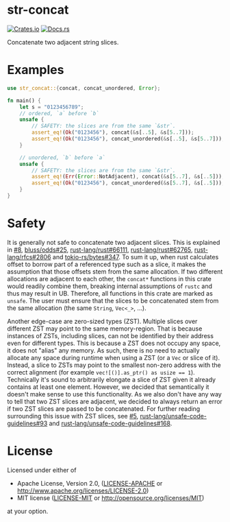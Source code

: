 # str-concat

[![Crates.io](https://img.shields.io/crates/v/str-concat.svg)](https://crates.io/crates/str-concat)
[![Docs.rs](https://docs.rs/str-concat/badge.svg)](https://docs.rs/str-concat/)

Concatenate two adjacent string slices.

# Examples

```rust
use str_concat::{concat, concat_unordered, Error};

fn main() {
    let s = "0123456789";
    // ordered, `a` before `b`
    unsafe {
        // SAFETY: the slices are from the same `&str`.
        assert_eq!(Ok("0123456"), concat(&s[..5], &s[5..7]));
        assert_eq!(Ok("0123456"), concat_unordered(&s[..5], &s[5..7]));
    }

    // unordered, `b` before `a`
    unsafe {
        // SAFETY: the slices are from the same `&str`.
        assert_eq!(Err(Error::NotAdjacent), concat(&s[5..7], &s[..5]));
        assert_eq!(Ok("0123456"), concat_unordered(&s[5..7], &s[..5]));
    }
}
```

# Safety

It is generally not safe to concatenate two adjacent slices.
This is explained in [#8], [bluss/odds#25], [rust-lang/rust#66111], [rust-lang/rust#62765], [rust-lang/rfcs#2806] and [tokio-rs/bytes#347].
To sum it up, when rust calculates offset to borrow part of a referenced type such as a slice, it makes the assumption that those offsets stem from the same allocation.
If two different allocations are adjacent to each other, the `concat*` functions in this crate would readily combine them, breaking internal assumptions of `rustc` and thus may result in UB.
Therefore, all functions in this crate are marked as `unsafe`.
The user must ensure that the slices to be concatenated stem from the same allocation (the same `String`, `Vec<_>`, …).

Another edge-case are zero-sized types (ZST).
Multiple slices over different ZST may point to the same memory-region.
That is because instances of ZSTs, including slices, can not be identified by their address even for different types.
This is because a ZST does not occupy any space, it does not "alias" any memory.
As such, there is no need to actually allocate any space during runtime when using a ZST (or a `Vec` or slice of it).
Instead, a slice to ZSTs may point to the smallest non-zero address with the correct alignment (for example `vec![()].as_ptr() as usize == 1`).
Technically it's sound to arbitrarily elongate a slice of ZST given it already contains at least one element.
However, we decided that semantically it doesn't make sense to use this functionality.
As we also don't have any way to tell that two ZST slices are adjacent, we decided to always return an error if two ZST slices are passed to be concatenated.
For further reading surrounding this issue with ZST slices, see [#5], [rust-lang/unsafe-code-guidelines#93] and [rust-lang/unsafe-code-guidelines#168].

[#8]: https://github.com/oberien/str-concat/issues/8
[rust-lang/rfcs#2806]: https://github.com/rust-lang/rfcs/pull/2806
[tokio-rs/bytes#347]: https://github.com/tokio-rs/bytes/issues/347
[rust-lang/rust#66111]: https://github.com/rust-lang/rust/pull/66111
[bluss/odds#25]: https://github.com/bluss/odds/issues/25
[rust-lang/rust#62765]: https://github.com/rust-lang/rust/issues/62765
[#5]: https://github.com/oberien/str-concat/issues/5
[rust-lang/unsafe-code-guidelines#93]: https://github.com/rust-lang/unsafe-code-guidelines/issues/93#issuecomment-512178989
[rust-lang/unsafe-code-guidelines#168]: https://github.com/rust-lang/unsafe-code-guidelines/issues/168


# License

Licensed under either of

 * Apache License, Version 2.0, ([LICENSE-APACHE](LICENSE-APACHE) or http://www.apache.org/licenses/LICENSE-2.0)
 * MIT license ([LICENSE-MIT](LICENSE-MIT) or http://opensource.org/licenses/MIT)

at your option.
